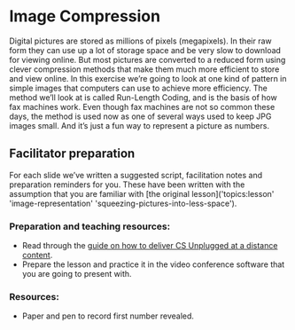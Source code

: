 # Image Compression

Digital pictures are stored as millions of pixels (megapixels).
In their raw form they can use up a lot of storage space and be very slow to download for viewing online.
But most pictures are converted to a reduced form using clever compression methods that make them much more efficient to store and view online.
In this exercise we’re going to look at one kind of pattern in simple images that computers can use to achieve more efficiency.
The method we’ll look at is called Run-Length Coding, and is the basis of how fax machines work.
Even though fax machines are not so common these days, the method is used now as one of several ways used to keep JPG images small.
And it’s just a fun way to represent a picture as numbers.

## Facilitator preparation

For each slide we’ve written a suggested script, facilitation notes and preparation reminders for you.
These have been written with the assumption that you are familiar with [the original lesson]('topics:lesson' 'image-representation' 'squeezing-pictures-into-less-space').

### Preparation and teaching resources:

- Read through the [guide on how to deliver CS Unplugged at a distance content]('at_a_distance:delivery-guide').
- Prepare the lesson and practice it in the video conference software that you are going to present with.

### Resources:

- Paper and pen to record first number revealed.
